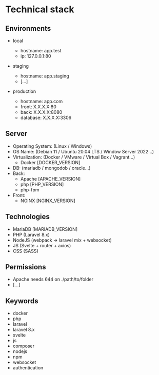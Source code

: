 # Technical stack

## Environments

- local
    - hostname: app.test
    - ip: 127.0.0.1:80

- staging
    - hostname: app.staging
    - [...]

- production
    - hostname: app.com
    - front: X.X.X.X:80
    - back: X.X.X.X:8080
    - database: X.X.X.X:3306

## Server

- Operating System: (Linux / Windows)  
- OS Name: (Debian 11 / Ubuntu 20.04 LTS / Window Server 2022...)  
- Virtualization: (Docker / VMware / Virtual Box / Vagrant...)  
    - Docker [DOCKER_VERSION]
- DB: (mariadb / mongodob / oracle...)
- Back:  
    - Apache [APACHE_VERSION]
    - php [PHP_VERSION]
    - php-fpm
- Front: 
    - NGINX [NGINX_VERSION]

## Technologies

- MariaDB [MARIADB_VERSION]
- PHP (Laravel 8.x)
- NodeJS (webpack -> laravel mix + websocket)
- JS (Svelte + router + axios)
- CSS (SASS)

## Permissions

- Apache needs 644 on ./path/to/folder  
- [...]

## Keywords

<ul id="keywords">
    <li>docker</li>
    <li>php</li>
    <li>laravel</li>
    <li>laravel 8.x</li>
    <li>svelte</li>
    <li>js</li>
    <li>composer</li>
    <li>nodejs</li>
    <li>npm</li>
    <li>websocket</li>
    <li>authentication</li>
</ul>